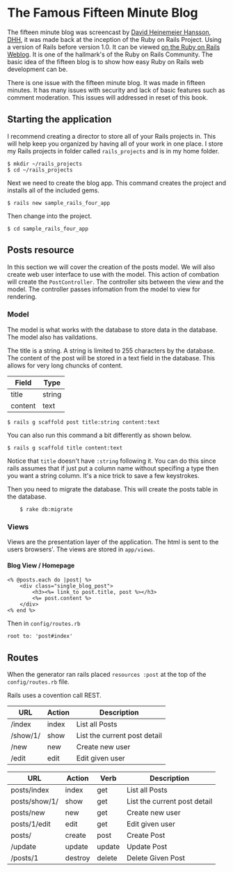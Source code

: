 # The Famous Fifteen Minute Blog
The fifteen minute blog was screencast by [David Heinemeier Hansson](http://david.heinemeierhansson.com/), [DHH](https://github.com/dhh), it was made back at the inception of the Ruby on Rails Project. Using a version of Rails before version 1.0. It can be viewed [on the Ruby on Rails Weblog](http://weblog.rubyonrails.org/2008/11/27/new-15-minute-blog-video-on-rails-2-2/). It is one of the hallmark's of the Ruby on Rails Community. The basic idea of the fifteen blog is to show how easy Ruby on Rails web development can be.

There is one issue with the fifteen minute blog. It was made in fifteen minutes. It has many issues with security and lack of basic features such as comment moderation. This issues will addressed in reset of this book.

## Starting the application
I recommend creating a director to store all of your Rails projects in. This will help keep you organized by having all of your work in one place. I store my Rails projects in folder called `rails_projects` and is in my home folder.

    $ mkdir ~/rails_projects 
    $ cd ~/rails_projects

Next we need to create the blog app. This command creates the project and installs all of the included gems.

    $ rails new sample_rails_four_app

Then change into the project.

    $ cd sample_rails_four_app

## Posts resource
In this section we will cover the creation of the posts model. We will also create web user interface to use with the model. This action of combation will create the `PostController`. The controller sits between the view and the model. The controller passes infomation from the model to view for rendering.


### Model
The model is what works with the database to store data in the database. The model also has vaildations.

The title is a string. A string is limited to 255 characters by the database. The content of the post will be stored in a text field in the database. This allows for very long chuncks of content. 


| Field    | Type       |
|----------|------------|
| title    | string     |
| content  | text       |


	$ rails g scaffold post title:string content:text

You can also run this command a bit differently as shown below.

	$ rails g scaffold title content:text

Notice that `title` doesn't have `:string` following it. You can do this since rails assumes that if just put a column name without specifing a type then you want a string column. It's a nice trick to save a few keystrokes. 

Then you need to migrate the database. This will create the posts table in the database.

        $ rake db:migrate

### Views
Views are the presentation layer of the application. The html is sent to the users browsers'. The views are stored in `app/views`. 

#### Blog View / Homepage

	<% @posts.each do |post| %>
		<div class="single_blog_post">
			<h3><%= link_to post.title, post %></h3>
			<%= post.content %>
		</div>
	<% end %>
	
Then in `config/routes.rb`

	root to: 'post#index'

## Routes
When the generator ran rails placed `resources :post` at the top of the `config/routes.rb` file.

Rails uses a covention call REST.

| URL 	   | Action | Description    		           |
|----------|--------|--------------------------------|
| /index   | index  | List all Posts 			       | 
| /show/1/ | show   | List the current post detail   |
| /new     | new    | Create new user                |
| /edit    | edit   | Edit given user                |




| URL 	   		| Action  | Verb      | Description    		 	    |
|---------------|---------|-----------|-----------------------------|
| posts/index   | index   | get       | List all Posts 		 	    | 
| posts/show/1/ | show    | get       | List the current post detail|
| posts/new     | new     | get       | Create new user             |
| posts/1/edit  | edit    | get       | Edit given user             |
| posts/  		| create  | post      | Create Post 				|
| /update       | update  | update    | Update Post                 |
| /posts/1      | destroy | delete    | Delete Given Post           |  








